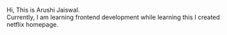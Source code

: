 Hi, This is Arushi  Jaiswal.
<br>
Currently, I am learning frontend development while learning this I created netflix homepage.


